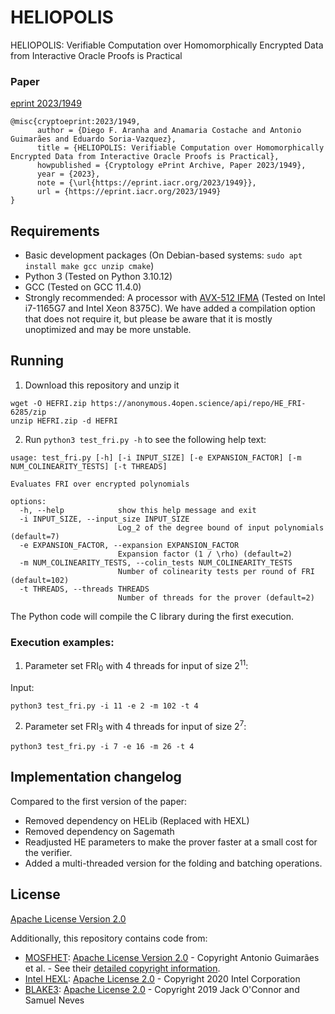 # HELIOPOLIS

HELIOPOLIS: Verifiable Computation over Homomorphically Encrypted Data from Interactive Oracle Proofs is Practical

### Paper

[eprint 2023/1949](https://eprint.iacr.org/2023/1949)

```
@misc{cryptoeprint:2023/1949,
      author = {Diego F. Aranha and Anamaria Costache and Antonio Guimarães and Eduardo Soria-Vazquez},
      title = {HELIOPOLIS: Verifiable Computation over Homomorphically Encrypted Data from Interactive Oracle Proofs is Practical},
      howpublished = {Cryptology ePrint Archive, Paper 2023/1949},
      year = {2023},
      note = {\url{https://eprint.iacr.org/2023/1949}},
      url = {https://eprint.iacr.org/2023/1949}
}
```



## Requirements
- Basic development packages (On Debian-based systems: `sudo apt install make gcc unzip cmake`)
- Python 3 (Tested on Python 3.10.12)
- GCC (Tested on GCC 11.4.0)
- Strongly recommended: A processor with [AVX-512 IFMA](https://en.wikipedia.org/wiki/Advanced_Vector_Extensions#AVX-IFMA) (Tested on Intel i7-1165G7 and Intel Xeon 8375C). We have added a compilation option that does not require it, but please be aware that it is mostly unoptimized and may be more unstable. 

## Running

1) Download this repository and unzip it

```
wget -O HEFRI.zip https://anonymous.4open.science/api/repo/HE_FRI-6285/zip
unzip HEFRI.zip -d HEFRI
```

2) Run `python3 test_fri.py -h` to see the following help text:

```
usage: test_fri.py [-h] [-i INPUT_SIZE] [-e EXPANSION_FACTOR] [-m NUM_COLINEARITY_TESTS] [-t THREADS]

Evaluates FRI over encrypted polynomials

options:
  -h, --help            show this help message and exit
  -i INPUT_SIZE, --input_size INPUT_SIZE
                        Log_2 of the degree bound of input polynomials (default=7)
  -e EXPANSION_FACTOR, --expansion EXPANSION_FACTOR
                        Expansion factor (1 / \rho) (default=2)
  -m NUM_COLINEARITY_TESTS, --colin_tests NUM_COLINEARITY_TESTS
                        Number of colinearity tests per round of FRI (default=102)
  -t THREADS, --threads THREADS
                        Number of threads for the prover (default=2)
```

The Python code will compile the C library during the first execution.

### Execution examples:

1. Parameter set FRI<sub>0</sub> with 4 threads for input of size 2<sup>11</sup>:

Input:

```python3 test_fri.py -i 11 -e 2 -m 102 -t 4```



2. Parameter set FRI<sub>3</sub> with 4 threads for input of size 2<sup>7</sup>:
   
```python3 test_fri.py -i 7 -e 16 -m 26 -t 4```


## Implementation changelog

Compared to the first version of the paper:

- Removed dependency on HELib (Replaced with HEXL)
- Removed dependency on Sagemath
- Readjusted HE parameters to make the prover faster at a small cost for the verifier.
- Added a multi-threaded version for the folding and batching operations. 

## License

[Apache License Version 2.0](./LICENSE)

Additionally, this repository contains code from:

- [MOSFHET](https://github.com/antoniocgj/MOSFHET): [Apache License Version 2.0](https://github.com/antoniocgj/MOSFHET/blob/main/LICENSE) - Copyright Antonio Guimarães et al. - See their [detailed copyright information](https://github.com/antoniocgj/MOSFHET/tree/main?tab=readme-ov-file#license).
- [Intel HEXL](https://github.com/intel/hexl): [Apache License 2.0](https://github.com/intel/hexl/blob/development/LICENSE) - Copyright 2020 Intel Corporation
- [BLAKE3](https://github.com/BLAKE3-team/BLAKE3): [Apache License 2.0](https://github.com/BLAKE3-team/BLAKE3/blob/master/LICENSE_A2) - Copyright 2019 Jack O'Connor and Samuel Neves